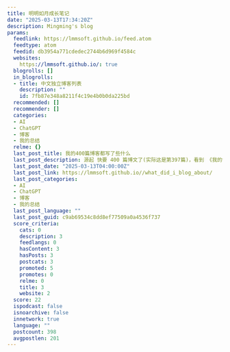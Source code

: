 ```yaml
---
title: 明明如月成长笔记
date: "2025-03-13T17:34:20Z"
description: Mingming's blog
params:
  feedlink: https://lmmsoft.github.io/feed.atom
  feedtype: atom
  feedid: db3954a771cdedec2744b6d969f4584c
  websites:
    https://lmmsoft.github.io/: true
  blogrolls: []
  in_blogrolls:
  - title: 中文独立博客列表
    description: ""
    id: 7fb87e348a8211f4c19e4b0b0da225bd
  recommended: []
  recommender: []
  categories:
  - AI
  - ChatGPT
  - 博客
  - 我的总结
  relme: {}
  last_post_title: 我的400篇博客都写了些什么
  last_post_description: 源起 快要 400 篇博文了(实际这是第397篇)，看到 《我的博客都写了些什么》 和 《这18年土木坛子博主在关注什么领域和话题？》
  last_post_date: "2025-03-13T04:00:00Z"
  last_post_link: https://lmmsoft.github.io//what_did_i_blog_about/
  last_post_categories:
  - AI
  - ChatGPT
  - 博客
  - 我的总结
  last_post_language: ""
  last_post_guid: c9ab69534c8dd8ef77509a0a4536f737
  score_criteria:
    cats: 0
    description: 3
    feedlangs: 0
    hasContent: 3
    hasPosts: 3
    postcats: 3
    promoted: 5
    promotes: 0
    relme: 0
    title: 3
    website: 2
  score: 22
  ispodcast: false
  isnoarchive: false
  innetwork: true
  language: ""
  postcount: 398
  avgpostlen: 201
---
```

